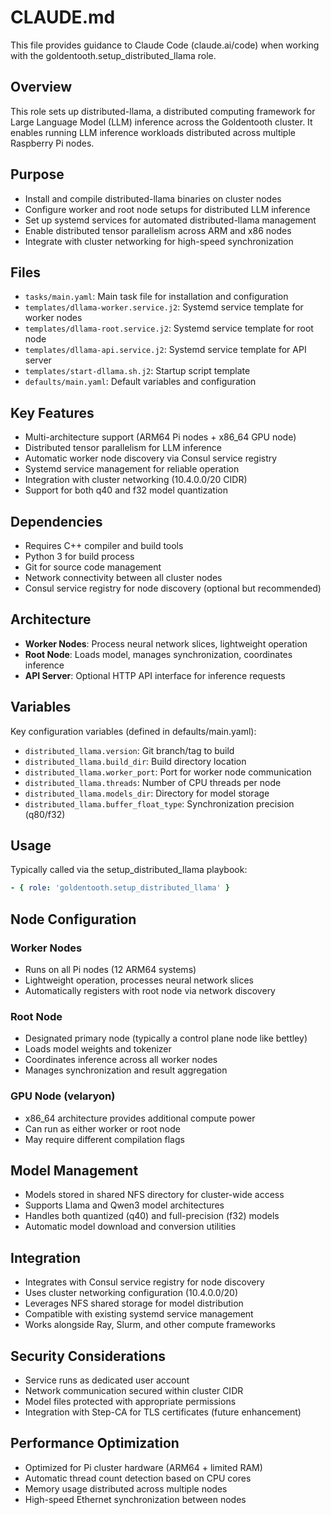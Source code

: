 # CLAUDE.md

This file provides guidance to Claude Code (claude.ai/code) when working with the goldentooth.setup_distributed_llama role.

## Overview

This role sets up distributed-llama, a distributed computing framework for Large Language Model (LLM) inference across the Goldentooth cluster. It enables running LLM inference workloads distributed across multiple Raspberry Pi nodes.

## Purpose

- Install and compile distributed-llama binaries on cluster nodes
- Configure worker and root node setups for distributed LLM inference
- Set up systemd services for automated distributed-llama management
- Enable distributed tensor parallelism across ARM and x86 nodes
- Integrate with cluster networking for high-speed synchronization

## Files

- `tasks/main.yaml`: Main task file for installation and configuration
- `templates/dllama-worker.service.j2`: Systemd service template for worker nodes
- `templates/dllama-root.service.j2`: Systemd service template for root node
- `templates/dllama-api.service.j2`: Systemd service template for API server
- `templates/start-dllama.sh.j2`: Startup script template
- `defaults/main.yaml`: Default variables and configuration

## Key Features

- Multi-architecture support (ARM64 Pi nodes + x86_64 GPU node)
- Distributed tensor parallelism for LLM inference
- Automatic worker node discovery via Consul service registry
- Systemd service management for reliable operation
- Integration with cluster networking (10.4.0.0/20 CIDR)
- Support for both q40 and f32 model quantization

## Dependencies

- Requires C++ compiler and build tools
- Python 3 for build process
- Git for source code management
- Network connectivity between all cluster nodes
- Consul service registry for node discovery (optional but recommended)

## Architecture

- **Worker Nodes**: Process neural network slices, lightweight operation
- **Root Node**: Loads model, manages synchronization, coordinates inference
- **API Server**: Optional HTTP API interface for inference requests

## Variables

Key configuration variables (defined in defaults/main.yaml):
- `distributed_llama.version`: Git branch/tag to build
- `distributed_llama.build_dir`: Build directory location
- `distributed_llama.worker_port`: Port for worker node communication
- `distributed_llama.threads`: Number of CPU threads per node
- `distributed_llama.models_dir`: Directory for model storage
- `distributed_llama.buffer_float_type`: Synchronization precision (q80/f32)

## Usage

Typically called via the setup_distributed_llama playbook:
```yaml
- { role: 'goldentooth.setup_distributed_llama' }
```

## Node Configuration

### Worker Nodes
- Runs on all Pi nodes (12 ARM64 systems)
- Lightweight operation, processes neural network slices
- Automatically registers with root node via network discovery

### Root Node
- Designated primary node (typically a control plane node like bettley)
- Loads model weights and tokenizer
- Coordinates inference across all worker nodes
- Manages synchronization and result aggregation

### GPU Node (velaryon)
- x86_64 architecture provides additional compute power
- Can run as either worker or root node
- May require different compilation flags

## Model Management

- Models stored in shared NFS directory for cluster-wide access
- Supports Llama and Qwen3 model architectures
- Handles both quantized (q40) and full-precision (f32) models
- Automatic model download and conversion utilities

## Integration

- Integrates with Consul service registry for node discovery
- Uses cluster networking configuration (10.4.0.0/20)
- Leverages NFS shared storage for model distribution
- Compatible with existing systemd service management
- Works alongside Ray, Slurm, and other compute frameworks

## Security Considerations

- Service runs as dedicated user account
- Network communication secured within cluster CIDR
- Model files protected with appropriate permissions
- Integration with Step-CA for TLS certificates (future enhancement)

## Performance Optimization

- Optimized for Pi cluster hardware (ARM64 + limited RAM)
- Automatic thread count detection based on CPU cores
- Memory usage distributed across multiple nodes
- High-speed Ethernet synchronization between nodes